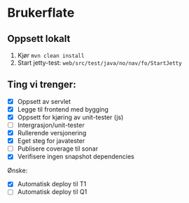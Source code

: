 # Brukerflate

## Oppsett lokalt

1. Kjør `mvn clean install`
2. Start jetty-test: `web/src/test/java/no/nav/fo/StartJetty`

## Ting vi trenger:

- [x] Oppsett av servlet
- [x] Legge til frontend med bygging
- [x] Oppsett for kjøring av unit-tester (js)
- [ ] Intergrasjon/unit-tester
- [x] Rullerende versjonering
- [x] Eget steg for javatester
- [ ] Publisere coverage til sonar
- [x] Verifisere ingen snapshot dependencies

Ønske:
- [x] Automatisk deploy til T1
- [ ] Automatisk deploy til Q1
